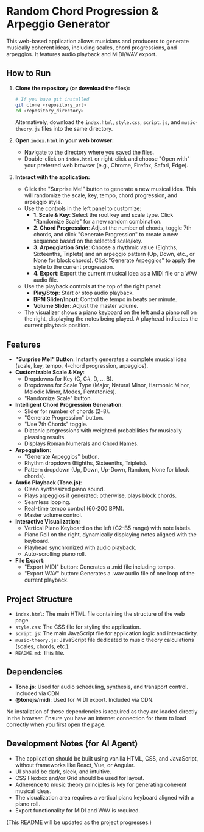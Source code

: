 # Random Chord Progression & Arpeggio Generator

This web-based application allows musicians and producers to generate musically coherent ideas, including scales, chord progressions, and arpeggios. It features audio playback and MIDI/WAV export.

## How to Run

1.  **Clone the repository (or download the files):**
    ```bash
    # If you have git installed
    git clone <repository_url>
    cd <repository_directory>
    ```
    Alternatively, download the `index.html`, `style.css`, `script.js`, and `music-theory.js` files into the same directory.

2.  **Open `index.html` in your web browser:**
    *   Navigate to the directory where you saved the files.
    *   Double-click on `index.html` or right-click and choose "Open with" your preferred web browser (e.g., Chrome, Firefox, Safari, Edge).

3.  **Interact with the application:**
    *   Click the "Surprise Me!" button to generate a new musical idea. This will randomize the scale, key, tempo, chord progression, and arpeggio style.
    *   Use the controls in the left panel to customize:
        *   **1. Scale & Key**: Select the root key and scale type. Click "Randomize Scale" for a new random combination.
        *   **2. Chord Progression**: Adjust the number of chords, toggle 7th chords, and click "Generate Progression" to create a new sequence based on the selected scale/key.
        *   **3. Arpeggiation Style**: Choose a rhythmic value (Eighths, Sixteenths, Triplets) and an arpeggio pattern (Up, Down, etc., or None for block chords). Click "Generate Arpeggios" to apply the style to the current progression.
        *   **4. Export**: Export the current musical idea as a MIDI file or a WAV audio file.
    *   Use the playback controls at the top of the right panel:
        *   **Play/Stop**: Start or stop audio playback.
        *   **BPM Slider/Input**: Control the tempo in beats per minute.
        *   **Volume Slider**: Adjust the master volume.
    *   The visualizer shows a piano keyboard on the left and a piano roll on the right, displaying the notes being played. A playhead indicates the current playback position.

## Features

*   **"Surprise Me!" Button**: Instantly generates a complete musical idea (scale, key, tempo, 4-chord progression, arpeggios).
*   **Customizable Scale & Key**:
    *   Dropdowns for Key (C, C#, D, ... B).
    *   Dropdowns for Scale Type (Major, Natural Minor, Harmonic Minor, Melodic Minor, Modes, Pentatonics).
    *   "Randomize Scale" button.
*   **Intelligent Chord Progression Generation**:
    *   Slider for number of chords (2-8).
    *   "Generate Progression" button.
    *   "Use 7th Chords" toggle.
    *   Diatonic progressions with weighted probabilities for musically pleasing results.
    *   Displays Roman Numerals and Chord Names.
*   **Arpeggiation**:
    *   "Generate Arpeggios" button.
    *   Rhythm dropdown (Eighths, Sixteenths, Triplets).
    *   Pattern dropdown (Up, Down, Up-Down, Random, None for block chords).
*   **Audio Playback (Tone.js)**:
    *   Clean synthesized piano sound.
    *   Plays arpeggios if generated; otherwise, plays block chords.
    *   Seamless looping.
    *   Real-time tempo control (60-200 BPM).
    *   Master volume control.
*   **Interactive Visualization**:
    *   Vertical Piano Keyboard on the left (C2-B5 range) with note labels.
    *   Piano Roll on the right, dynamically displaying notes aligned with the keyboard.
    *   Playhead synchronized with audio playback.
    *   Auto-scrolling piano roll.
*   **File Export**:
    *   "Export MIDI" button: Generates a .mid file including tempo.
    *   "Export WAV" button: Generates a .wav audio file of one loop of the current playback.

## Project Structure

*   `index.html`: The main HTML file containing the structure of the web page.
*   `style.css`: The CSS file for styling the application.
*   `script.js`: The main JavaScript file for application logic and interactivity.
*   `music-theory.js`: JavaScript file dedicated to music theory calculations (scales, chords, etc.).
*   `README.md`: This file.

## Dependencies

*   **Tone.js**: Used for audio scheduling, synthesis, and transport control. Included via CDN.
*   **@tonejs/midi**: Used for MIDI export. Included via CDN.

No installation of these dependencies is required as they are loaded directly in the browser. Ensure you have an internet connection for them to load correctly when you first open the page.

## Development Notes (for AI Agent)

*   The application should be built using vanilla HTML, CSS, and JavaScript, without frameworks like React, Vue, or Angular.
*   UI should be dark, sleek, and intuitive.
*   CSS Flexbox and/or Grid should be used for layout.
*   Adherence to music theory principles is key for generating coherent musical ideas.
*   The visualization area requires a vertical piano keyboard aligned with a piano roll.
*   Export functionality for MIDI and WAV is required.

(This README will be updated as the project progresses.)
